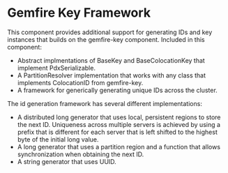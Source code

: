 # Gemfire Key Framework
This component provides additional support for generating IDs and key instances that builds on the gemfire-key component.  Included in this component:
* Abstract implmentations of BaseKey and BaseColocationKey that implement PdxSerializable.
* A PartitionResolver implementation that works with any class that implements ColocationID from gemfire-key.
* A framework for generically generating unique IDs across the cluster.

The id generation framework has several different implementations:
* A distributed long generator that uses local, persistent regions to store the next ID.  Uniqueness across multiple servers is achieved by using a prefix that is different for each server that is left shifted to the highest byte of the initial long value.
* A long generator that uses a partition region and a function that allows synchronization when obtaining the next ID.
* A string generator that uses UUID.